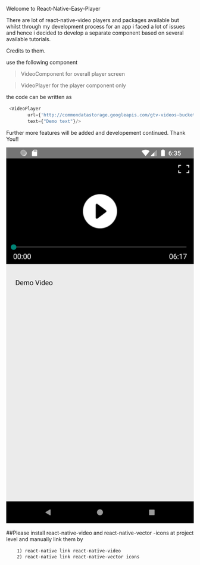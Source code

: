 Welcome to React-Native-Easy-Player

There are lot of react-native-video players and packages available but whilst through my development process for an app i faced a lot of issues
and hence i decided to develop a separate component based on several available tutorials.

Credits to them.

use the following component 
>VideoComponent for overall player screen

>VideoPlayer for the player component only

the code can be written as
```javascript
 <VideoPlayer 
        url={'http://commondatastorage.googleapis.com/gtv-videos-bucket/sample/ElephantsDream.mp4'}
        text={"Demo text"}/>
```

Further more features will be added and developement continued. Thank You!!

![Opening Screen](https://raw.githubusercontent.com/JohnX4321/react-native-easy-video-player/master/screenshots/screenshot_v2.png)

##Please install react-native-video and react-native-vector -icons at project level and manually link them by

```
    1) react-native link react-native-video
    2) react-native link react-native-vector icons
```
